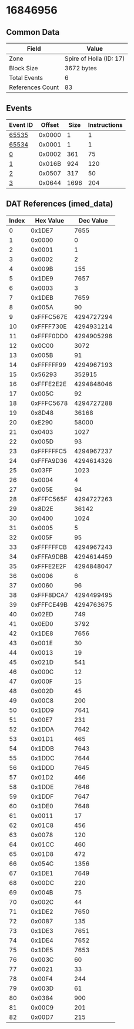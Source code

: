# 16846956

## Common Data

| Field            | Value                   |
|------------------|-------------------------|
| Zone             | Spire of Holla (ID: 17) |
| Block Size       | 3672 bytes              |
| Total Events     | 6                       |
| References Count | 83                      |

## Events

| Event ID            | Offset   |   Size |   Instructions |
|---------------------|----------|--------|----------------|
| [65535](./65535.md) | 0x0000   |      1 |              1 |
| [65534](./65534.md) | 0x0001   |      1 |              1 |
| [0](./0.md)         | 0x0002   |    361 |             75 |
| [1](./1.md)         | 0x016B   |    924 |            120 |
| [2](./2.md)         | 0x0507   |    317 |             50 |
| [3](./3.md)         | 0x0644   |   1696 |            204 |

## DAT References (imed_data)

|   Index | Hex Value   |   Dec Value |
|---------|-------------|-------------|
|       0 | 0x1DE7      |        7655 |
|       1 | 0x0000      |           0 |
|       2 | 0x0001      |           1 |
|       3 | 0x0002      |           2 |
|       4 | 0x009B      |         155 |
|       5 | 0x1DE9      |        7657 |
|       6 | 0x0003      |           3 |
|       7 | 0x1DEB      |        7659 |
|       8 | 0x005A      |          90 |
|       9 | 0xFFFC567E  |  4294727294 |
|      10 | 0xFFFF730E  |  4294931214 |
|      11 | 0xFFFF0DD0  |  4294905296 |
|      12 | 0x0C00      |        3072 |
|      13 | 0x005B      |          91 |
|      14 | 0xFFFFFF99  |  4294967193 |
|      15 | 0x56293     |      352915 |
|      16 | 0xFFFE2E2E  |  4294848046 |
|      17 | 0x005C      |          92 |
|      18 | 0xFFFC5678  |  4294727288 |
|      19 | 0x8D48      |       36168 |
|      20 | 0xE290      |       58000 |
|      21 | 0x0403      |        1027 |
|      22 | 0x005D      |          93 |
|      23 | 0xFFFFFFC5  |  4294967237 |
|      24 | 0xFFFA9D36  |  4294614326 |
|      25 | 0x03FF      |        1023 |
|      26 | 0x0004      |           4 |
|      27 | 0x005E      |          94 |
|      28 | 0xFFFC565F  |  4294727263 |
|      29 | 0x8D2E      |       36142 |
|      30 | 0x0400      |        1024 |
|      31 | 0x0005      |           5 |
|      32 | 0x005F      |          95 |
|      33 | 0xFFFFFFCB  |  4294967243 |
|      34 | 0xFFFA9DBB  |  4294614459 |
|      35 | 0xFFFE2E2F  |  4294848047 |
|      36 | 0x0006      |           6 |
|      37 | 0x0060      |          96 |
|      38 | 0xFFF8DCA7  |  4294499495 |
|      39 | 0xFFFCE49B  |  4294763675 |
|      40 | 0x02ED      |         749 |
|      41 | 0x0ED0      |        3792 |
|      42 | 0x1DE8      |        7656 |
|      43 | 0x001E      |          30 |
|      44 | 0x0013      |          19 |
|      45 | 0x021D      |         541 |
|      46 | 0x000C      |          12 |
|      47 | 0x000F      |          15 |
|      48 | 0x002D      |          45 |
|      49 | 0x00C8      |         200 |
|      50 | 0x1DD9      |        7641 |
|      51 | 0x00E7      |         231 |
|      52 | 0x1DDA      |        7642 |
|      53 | 0x01D1      |         465 |
|      54 | 0x1DDB      |        7643 |
|      55 | 0x1DDC      |        7644 |
|      56 | 0x1DDD      |        7645 |
|      57 | 0x01D2      |         466 |
|      58 | 0x1DDE      |        7646 |
|      59 | 0x1DDF      |        7647 |
|      60 | 0x1DE0      |        7648 |
|      61 | 0x0011      |          17 |
|      62 | 0x01C8      |         456 |
|      63 | 0x0078      |         120 |
|      64 | 0x01CC      |         460 |
|      65 | 0x01D8      |         472 |
|      66 | 0x054C      |        1356 |
|      67 | 0x1DE1      |        7649 |
|      68 | 0x00DC      |         220 |
|      69 | 0x004B      |          75 |
|      70 | 0x002C      |          44 |
|      71 | 0x1DE2      |        7650 |
|      72 | 0x0087      |         135 |
|      73 | 0x1DE3      |        7651 |
|      74 | 0x1DE4      |        7652 |
|      75 | 0x1DE5      |        7653 |
|      76 | 0x003C      |          60 |
|      77 | 0x0021      |          33 |
|      78 | 0x00F4      |         244 |
|      79 | 0x003D      |          61 |
|      80 | 0x0384      |         900 |
|      81 | 0x00C9      |         201 |
|      82 | 0x00D7      |         215 |

